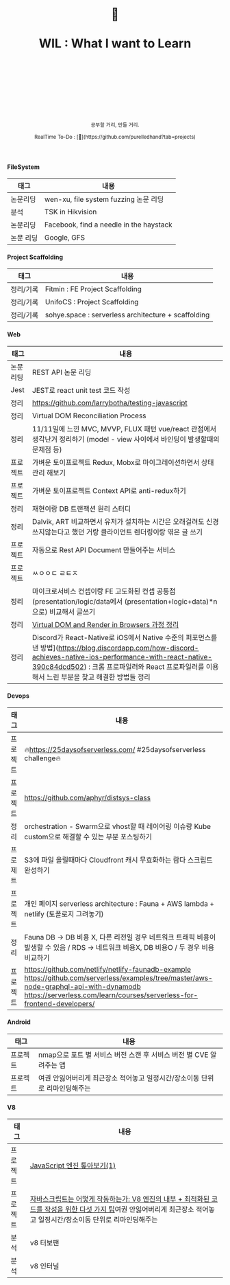 <div align="center">
  <h1>
    <br/>
    <br/>
    ️📝
    <br />
    <br />
    WIL : What I want to Learn
    <br />
    <br />
    <br />
    <br />
  </h1>
  <sup>
    <br />
    <br />
    <br />
    공부할 거리, 만들 거리.
    <br />
    <br/>
   RealTime To-Do : [👻](https://github.com/purelledhand?tab=projects)
    
  </sup>
  <br />
  <br />
  <!--pre>cd demo<br/>yarn start</pre-->
  <br /></div>

#### FileSystem

| 태그      | 내용                                    |
| --------- | --------------------------------------- |
| 논문리딩  | wen-xu, file  system fuzzing 논문 리딩  |
| 분석      | TSK in Hikvision                        |
| 논문리딩  | Facebook, find a needle in the haystack |
| 논문 리딩 | Google, GFS                             |

#### Project Scaffolding

| 태그      | 내용                                                |
| --------- | --------------------------------------------------- |
| 정리/기록 | Fitmin : FE Project Scaffolding                     |
| 정리/기록 | UnifoCS : Project Scaffolding                       |
| 정리/기록 | sohye.space : serverless architecture + scaffolding |

#### Web

| 태그     | 내용                                                         |
| -------- | ------------------------------------------------------------ |
| 논문리딩 | REST API 논문 리딩                                           |
| Jest     | JEST로 react unit test 코드 작성                             |
| 정리     | https://github.com/larrybotha/testing-javascript             |
| 정리     | Virtual DOM Reconciliation Process                           |
| 정리     | 11/11일에 느낀 MVC, MVVP, FLUX 패턴 vue/react 관점에서 생각난거 정리하기 (model - view 사이에서 바인딩이 발생할때의 문제점 등) |
| 프로젝트 | 가벼운 토이프로젝트 Redux, Mobx로 마이그레이션하면서 상태관리 해보기 |
| 프로젝트 | 가벼운 토이프로젝트 Context API로 anti-redux하기             |
| 정리     | 재현이랑 DB 트랜잭션 원리 스터디                             |
| 정리     | Dalvik, ART 비교하면서 유저가 설치하는 시간은 오래걸려도 신경쓰지않는다고 했던 거랑 클라이언트 렌더링이랑 엮은 글 쓰기 |
| 프로젝트 | 자동으로 Rest API Document 만들어주는 서비스                 |
| 프로젝트 | ㅆㅇㅇㄷ ㄹㅌㅈ                                              |
| 정리     | 마이크로서비스 컨셉이랑 FE 고도화된 컨셉 공통점(presentation/logic/data에서 (presentation+logic+data)*n으로) 비교해서 글쓰기 |
| 정리     | [Virtual DOM and Render in Browsers 과정 정리](Web/fe-and-virtual-dom.md) |
| 정리     | Discord가 React-Native로 iOS에서 Native 수준의 퍼포먼스를 낸 방법](https://blog.discordapp.com/how-discord-achieves-native-ios-performance-with-react-native-390c84dcd502) : 크롬 프로파일러와 React 프로파일러를 이용해서 느린 부분을 찾고 해결한 방법들 정리 |

#### Devops

| 태그     | 내용                                                         |
| -------- | ------------------------------------------------------------ |
| 프로젝트 | 🔥https://25daysofserverless.com/ #25daysofserverless challenge🔥 |
| 프로젝트 | https://github.com/aphyr/distsys-class                       |
| 정리     | orchestration - Swarm으로 vhost할 때 레이어링 이슈랑 Kube custom으로 해결할 수 있는 부분 포스팅하기 |
| 프로제트 | S3에 파일 올릴때마다 Cloudfront 캐시 무효화하는 람다 스크립트 완성하기 |
| 프로젝트 | 개인 페이지 serverless architecture : Fauna + AWS lambda + netlify (토폴로지 그려놓기) |
| 정리     | Fauna DB -> DB 비용 X, 다른 리전일 경우 네트워크 트래픽 비용이 발생할 수 있음 / RDS -> 네트워크 비용X, DB 비용O / 두 경우 비용 비교하기 |
| 프로젝트 | https://github.com/netlify/netlify-faunadb-example<br/>https://github.com/serverless/examples/tree/master/aws-node-graphql-api-with-dynamodb<br/>https://serverless.com/learn/courses/serverless-for-frontend-developers/ |

#### Android

| 태그     | 내용                                                         |
| -------- | ------------------------------------------------------------ |
| 프로젝트 | nmap으로 포트 별 서비스 버전 스캔 후 서비스 버전 별 CVE 알려주는 앱 |
| 프로젝트 | 여권 안잃어버리게 최근장소 적어놓고 일정시간/장소이동 단위로 리마인딩해주는 |

#### V8

| 태그     | 내용                                                         |
| -------- | ------------------------------------------------------------ |
| 프로젝트 | [JavaScript 엔진 톺아보기(1)](https://velog.io/@godori/JavaScript-engine-1) |
| 프로젝트 | [자바스크립트는 어떻게 작동하는가: V8 엔진의 내부 + 최적화된 코드를 작성을 위한 다섯 가지 팁](https://engineering.huiseoul.com/%EC%9E%90%EB%B0%94%EC%8A%A4%ED%81%AC%EB%A6%BD%ED%8A%B8%EB%8A%94-%EC%96%B4%EB%96%BB%EA%B2%8C-%EC%9E%91%EB%8F%99%ED%95%98%EB%8A%94%EA%B0%80-v8-%EC%97%94%EC%A7%84%EC%9D%98-%EB%82%B4%EB%B6%80-%EC%B5%9C%EC%A0%81%ED%99%94%EB%90%9C-%EC%BD%94%EB%93%9C%EB%A5%BC-%EC%9E%91%EC%84%B1%EC%9D%84-%EC%9C%84%ED%95%9C-%EB%8B%A4%EC%84%AF-%EA%B0%80%EC%A7%80-%ED%8C%81-6c6f9832c1d9)여권 안잃어버리게 최근장소 적어놓고 일정시간/장소이동 단위로 리마인딩해주는 |
| 분석     | v8 터보팬                                                    |
| 분석     | v8 인터널                                                    |